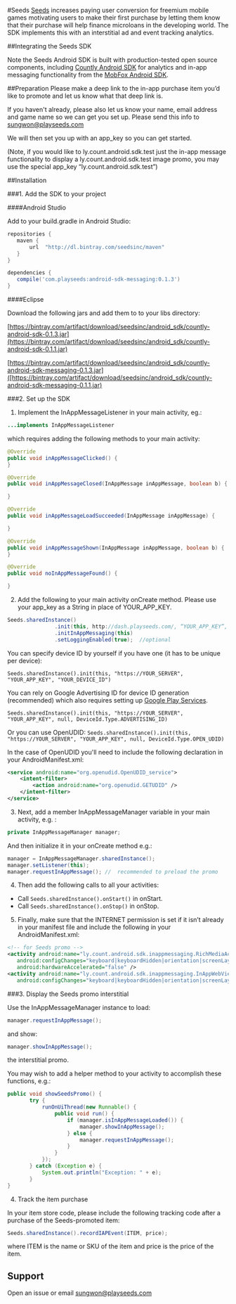 #Seeds
[Seeds](http://www.playseeds.com) increases paying user conversion for freemium mobile games motivating users to make their first purchase by letting them know that their purchase will help finance microloans in the developing world. The SDK implements this with an interstitial ad and event tracking analytics.

##Integrating the Seeds SDK

Note the Seeds Android SDK is built with production-tested open source components, including [Countly Android SDK](https://github.com/Countly/countly-sdk-android) for analytics and in-app messaging functionality from the [MobFox Android SDK](https://github.com/mobfox/MobFox-Android-SDK).

##Preparation
Please make a deep link to the in-app purchase item you’d like to promote and let us know what that deep link is.

If you haven't already, please also let us know your name,  email address and game name so we can get you set up. Please send this info to [sungwon@playseeds.com](sungwon@playseeds.com)

We will then set you up with an app_key so you can get started. 

(Note, if you would like to ly.count.android.sdk.test just the in-app message functionality to display a ly.count.android.sdk.test image promo, you may use the special app_key “ly.count.android.sdk.test”)

##Installation

###1. Add the SDK to your project

####Android Studio

Add to your build.gradle in Android Studio:

```gradle
repositories {
   maven {
       url  "http://dl.bintray.com/seedsinc/maven"
   }
}

dependencies {
   compile('com.playseeds:android-sdk-messaging:0.1.3')
}
```

####Eclipse

Download the following jars and add them to to your libs directory:


[https://bintray.com/artifact/download/seedsinc/android_sdk/countly-android-sdk-0.1.3.jar](https://bintray.com/artifact/download/seedsinc/android_sdk/countly-android-sdk-0.1.1.jar)

[https://bintray.com/artifact/download/seedsinc/android_sdk/countly-android-sdk-messaging-0.1.3.jar]([https://bintray.com/artifact/download/seedsinc/android_sdk/countly-android-sdk-messaging-0.1.1.jar)



###2. Set up the SDK

1) Implement the InAppMessageListener in your main activity, eg.:

```java
...implements InAppMessageListener
```

which requires adding the following methods to your main activity:

```java
@Override
public void inAppMessageClicked() {
}

@Override
public void inAppMessageClosed(InAppMessage inAppMessage, boolean b) {

}

@Override
public void inAppMessageLoadSucceeded(InAppMessage inAppMessage) {

}

@Override
public void inAppMessageShown(InAppMessage inAppMessage, boolean b) {
}

@Override
public void noInAppMessageFound() {

}
```

2) Add the following to your main activity onCreate method. Please use your app_key as a String in place of YOUR_APP_KEY.

```java
Seeds.sharedInstance()
               .init(this, http://dash.playseeds.com/, “YOUR_APP_KEY”, null, “YOUR_DEVICE_ID”)
               .initInAppMessaging(this)
               .setLoggingEnabled(true);  //optional
```

You can specify device ID by yourself if you have one (it has to be unique per device):

`Seeds.sharedInstance().init(this, "https://YOUR_SERVER", "YOUR_APP_KEY", "YOUR_DEVICE_ID")`

You can rely on Google Advertising ID for device ID generation (recommended) which also requires setting up [Google Play Services](https://developers.google.com/android/guides/setup).

`Seeds.sharedInstance().init(this, "https://YOUR_SERVER", "YOUR_APP_KEY", null, DeviceId.Type.ADVERTISING_ID)`

Or you can use OpenUDID:
`Seeds.sharedInstance().init(this, "https://YOUR_SERVER", "YOUR_APP_KEY", null, DeviceId.Type.OPEN_UDID)`

In the case of OpenUDID you'll need to include the following declaration in your AndroidManifest.xml:

```xml
<service android:name="org.openudid.OpenUDID_service">
    <intent-filter>
        <action android:name="org.openudid.GETUDID" />
    </intent-filter>
</service>
```

3) Next, add a member InAppMessageManager  variable in your main activity, e.g. :

```java
private InAppMessageManager manager;
```

And then initialize it in your onCreate method e.g.:

```java
manager = InAppMessageManager.sharedInstance();
manager.setListener(this);
manager.requestInAppMessage(); //  recommended to preload the promo
```

4) Then add the following calls to all your activities:
- Call `Seeds.sharedInstance().onStart()` in onStart.
- Call `Seeds.sharedInstance().onStop()` in onStop.

5) Finally, make sure that the INTERNET permission is set if it isn’t already in your manifest file and include the following in your AndroidManifest.xml:

```xml
<!-- for Seeds promo -->
<activity android:name="ly.count.android.sdk.inappmessaging.RichMediaActivity"
   android:configChanges="keyboard|keyboardHidden|orientation|screenLayout|uiMode|screenSize|smallestScreenSize"
   android:hardwareAccelerated="false" />
<activity android:name="ly.count.android.sdk.inappmessaging.InAppWebView"
   android:configChanges="keyboard|keyboardHidden|orientation|screenLayout|uiMode|screenSize|smallestScreenSize" />
```

###3. Display the Seeds promo interstitial

Use the InAppMessageManager instance to load:

```java
manager.requestInAppMessage();
```

and show:

```java
manager.showInAppMessage();
```

the interstitial promo.

You may wish to add a helper method to your activity to accomplish these functions, e.g.:

```java
public void showSeedsPromo() {
       try {
           runOnUiThread(new Runnable() {
               public void run() {
                   if (manager.isInAppMessageLoaded()) {
                       manager.showInAppMessage();
                   } else {
                       manager.requestInAppMessage();
                   }
               }
           });
       } catch (Exception e) {
           System.out.println("Exception: " + e);
       }
}
```

4. Track the item purchase

In your item store code, please include the following tracking code after a purchase of the Seeds-promoted item:

```java
Seeds.sharedInstance().recordIAPEvent(ITEM, price);
```

where ITEM is the name or SKU of the item and price is the price of the item.

## Support

Open an issue or email [sungwon@playseeds.com](sungwon@playseeds.com)
